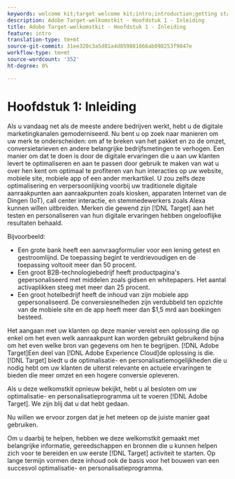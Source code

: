 ```yaml
---
keywords: welcome kit;target welcome kit;intro;introduction;getting started
description: Adobe Target-welkomstkit - Hoofdstuk 1 - Inleiding
title: Adobe Target-welkomstkit - Hoofdstuk 1 - Inleiding
feature: intro
translation-type: tm+mt
source-git-commit: 31ee320c3a5d81a4d859881666ab098253f9047e
workflow-type: tm+mt
source-wordcount: '352'
ht-degree: 0%

---
```



# Hoofdstuk 1: Inleiding

Als u vandaag net als de meeste andere bedrijven werkt, hebt u de digitale marketingkanalen gemoderniseerd. Nu bent u op zoek naar manieren om uw merk te onderscheiden: om af te breken van het pakket en zo de omzet, conversietarieven en andere belangrijke bedrijfsmetingen te verhogen. Een manier om dat te doen is door de digitale ervaringen die u aan uw klanten levert te optimaliseren en aan te passen door gebruik te maken van wat u over hen kent om optimaal te profiteren van hun interacties op uw website, mobiele site, mobiele app of een ander merkartikel. U zou zelfs deze optimalisering en verpersoonlijking voorbij uw traditionele digitale aanraakpunten aan aanraakpunten zoals kiosken, apparaten Internet van de Dingen (IoT), call center interactie, en stemmedewerkers zoals Alexa kunnen willen uitbreiden. Merken die gewend zijn [!DNL Target] aan het testen en personaliseren van hun digitale ervaringen hebben ongelooflijke resultaten behaald.

Bijvoorbeeld:

* Een grote bank heeft een aanvraagformulier voor een lening getest en gestroomlijnd. De toepassing begint te verdrievoudigen en de toepassing voltooit meer dan 50 procent.
* Een groot B2B-technologiebedrijf heeft productpagina&#39;s gepersonaliseerd met middelen zoals gidsen en whitepapers. Het aantal activaplikken steeg met meer dan 25 procent.
* Een groot hotelbedrijf heeft de inhoud van zijn mobiele app gepersonaliseerd. De conversiesnelheden zijn verdubbeld ten opzichte van de mobiele site en de app heeft meer dan $1,5 mrd aan boekingen besteed.

Het aangaan met uw klanten op deze manier vereist een oplossing die op enkel om het even welk aanraakpunt kan worden gebruikt gebruikend bijna om het even welke bron van gegevens om hen te begrijpen. [!DNL Adobe Target]Een deel van [!DNL Adobe Experience Cloud]de oplossing is die. [!DNL Target] biedt u de optimalisatie- en personalisatiemogelijkheden die u nodig hebt om uw klanten de uiterst relevante en actuele ervaringen te bieden die meer omzet en een hogere conversie opleveren.

Als u deze welkomstkit opnieuw bekijkt, hebt u al besloten om uw optimalisatie- en personalisatieprogramma uit te voeren [!DNL Adobe Target]. We zijn blij dat u dat hebt gedaan.

Nu willen we ervoor zorgen dat je het meteen op de juiste manier gaat gebruiken.

Om u daarbij te helpen, hebben we deze welkomstkit gemaakt met belangrijke informatie, gereedschappen en bronnen die u kunnen helpen zich voor te bereiden en uw eerste [!DNL Target] activiteit te starten. Op lange termijn vormen deze inhoud ook de basis voor het bouwen van een succesvol optimalisatie- en personalisatieprogramma.

